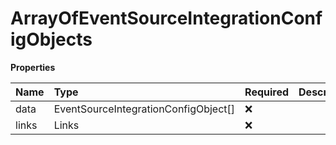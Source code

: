 # ArrayOfEventSourceIntegrationConfigObjects

**Properties**

| Name  | Type                                 | Required | Description |
| :---- | :----------------------------------- | :------- | :---------- |
| data  | EventSourceIntegrationConfigObject[] | ❌       |             |
| links | Links                                | ❌       |             |
